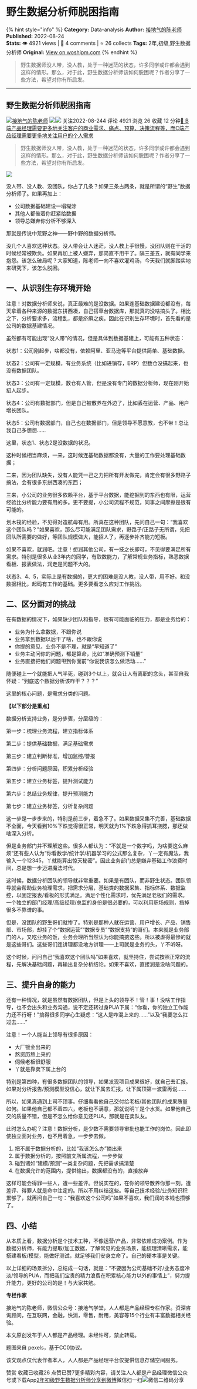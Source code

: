 # 野生数据分析师脱困指南
{% hint style="info" %}
**Category:** Data-analysis
**Author:** [接地气的陈老师](https://www.woshipm.com/u/773891)
**Published:** 2022-08-24  
**Stats:** 👁️ 4921 views | 💬 4 comments | ⭐ 26 collects
**Tags:** 2年,初级,野生数据分析师
**Original:** [View on woshipm.com](https://www.woshipm.com/data-analysis/5575206.html)
{% endhint %}
> 野生数据师没人带，没人教，处于一种迷茫的状态，许多同学或许都会遇到这样的情形。那么，对于此，野生数据分析师该如何脱困呢？作者分享了一些方法，希望对你有所启发。

---

## 野生数据分析师脱困指南

[![](https://image.woshipm.com/wp-files/2019/08/0GkAbc8ZooEsibtWEUNO.png!/both/72x72)](https://www.woshipm.com/u/773891)[接地气的陈老师](https://www.woshipm.com/u/773891) ![](https://static.woshipm.com/tag/1121_1@2x.png)![](https://static.woshipm.com/tag/2103_1@2x.png) 关注2022-08-244 评论 4921 浏览 26 收藏 12 分钟[🔗 B端产品经理需要更多地关注客户的商业需求、痛点、预算、决策流程等，而C端产品经理需要更多地关注用户的个人需求](https://ke.qidianla.com/courses/bcpm)

> 野生数据师没人带，没人教，处于一种迷茫的状态，许多同学或许都会遇到这样的情形。那么，对于此，野生数据分析师该如何脱困呢？作者分享了一些方法，希望对你有所启发。

![](https://image.woshipm.com/wp-files/2022/08/i7tiAQHgYQKVUbwdVckS.jpg)

没人带、没人教、没团队，你占了几条？如果三条占两条，就是所谓的“野生”数据分析师了。如果再加上：

*   公司数据基础建设一塌糊涂
*   其他人都催着你赶紧给数据
*   领导总嫌弃你分析不够深入

那就是传说中荒野之神——野中野的数据分析师。

没几个人喜欢这种状态。没人带会让人迷茫，没人教上手很慢，没团队则在干活的时候经常被欺负。如果再加上被人嫌弃，那简直不用干了。隔三差五，就有同学来抱怨。该怎么破局呢？大家知道，陈老师一向不喜欢灌鸡汤，今天我们就脚踏实地来研究下，该怎么脱困。

## 一、从识别生存环境开始

注意！对数据分析师来说，真正最难的是没数据。如果连基础数据建设都没有，每天拿着各种来源的数据东拼西凑，自己搭草台数据库，那就真的没啥搞头了。相比之下，分析要求多，流程乱，都是疥癣之疾。因此在识别生存环境时，首先看的是公司的数据基建情况。

虽然都有可能出现“没人带”的情况，但是具体到数据基建上，可能有五种状态：

状态1：公司刚起步，啥都没有，依赖阿里、亚马逊等平台提供简单、基础数据。

状态2：公司有一定规模，有业务系统（比如进销存，ERP）但数仓没搞起来，也没有数据团队。

状态3：公司有一定规模，数仓有人管，但是没有专门的数据分析师，现在刚开始招人起步。

状态4：公司有数据部门，但是自己被散养在外边了，比如丢在运营、产品、用户增长团队。

状态5：公司有数据部门，自己也在数据部门，但是领导不愿意教，也不带！总让我自己多想想……

这里，状态1、状态2是没数据的状况。

这种时候相当麻烦，一来，这时候连基础数据都没有，大量的工作要处理基础数据；

二来，因为团队缺失，没有人能凭一己之力把所有开发做完，肯定会有很多野路子搞法，会有很多东拼西凑的东西；

三来，小公司的业务很多依赖平台，基于平台数据，能挖掘到的东西也有限，运营经验比分析能力要有用的多。更不要提，小公司流程不规范，同事之间摩擦是很有可能的。

划木筏的经验，不见得对造航母有用。所真在这种团队，先问自己一句：“我喜欢这个团队吗？”如果喜欢，那么尽可能满足团队需求，野路子/正路子无所谓，先把团队所需要的做好，等团队规模做大，能招人了，再逐步补齐能力短板。

如果不喜欢，就润吧。注意！想润其他公司，有一技之长即可，不见得要满足所有需求。特别是很多从业3年内的同学，有取数能力，了解常规业务指标，熟悉数据看板、报表做法，润走是问题不大的。

状态3、4、5，实际上是有数据的，更大的困难是没人教，没人带，用不好。和没数据相比，起码有工作的基础。更多要看怎么应对工作挑战。

## 二、区分面对的挑战

在有数据的情况下，如果缺少团队和指导，很有可能面临的压力，都是业务给的：

*   业务为什么拿数据，不跟你说
*   业务拿到数据以后干了啥，也不跟你说
*   你提的意见，业务不是不理，就是“早知道了”
*   业务主动问你的问题，都是算命，比如“准确预测下销量”
*   业务直接把他们问题甩到你面前“你说我该怎么做活动……”

随便碰上一个就能把人气半死，碰到3个以上，就会让人有离职的念头，甚至自我怀疑：“到底这个数据分析该咋干？？？”

这里的核心问题，是需求分类的问题。

**【以下部分是重点】**

数据分析支持业务，是分步骤，分层级的：

第一步：梳理业务流程，建立指标体系

第二步：提供基础数据，满足基础需求

第三步：建立判断标准，增加监控/警报

第四步：分析问题原因，积累分析经验

第五步：建立业务标签，提升测试能力

第六步：总结业务规律，提升预测能力

第七步：建立业务标签，分析复杂问题

这一步是一步步来的，特别是前三步，着急不了。如果数据采集不完善，基础数据不全面，今天看到10%下跌觉得很正常，明天就为1%下跌急得抓耳挠腮，那还做啥深入分析。

但是业务部门并不理解这些。很多人都认为：“不就是一个数字吗，为啥要这么麻烦”还有些人认为“你看数学/统计学/机器学习的公式那么复杂，丫一定有魔法，我输入一个12345，丫就能算出惊天秘密”。因此业务部门总是嫌弃基础工作浪费时间，总是想一步迈进魔法时代。

这时候，数据分析团队的领导就非常重要。如果是有团队，而非野生状态。团队领导就会帮助业务梳理需求，把需求分层，基础类的数据采集、指标体系、数据监控，以固定报表/看板的形式满足。满足个性化需求时，优先满足老板们的需求。一个独立的部门经理/高级经理/总监的身份是很必要的，可以利用职场规则，挡掉很多不靠谱的事。

但是，没团队的野生哥们就惨了。特别是那种人就在运营、用户增长、产品、销售部、市场部，却挂了个“数据运营”“数据专员”“数据支持”的哥们。本来就是业务部门的人，又吃业务的饭，业务会理所当然认为你能搞掂这些。所以被虐得最惨的就是这些哥们。这些哥们连讲理都没地方讲理——上司就是业务的头，丫不听呀。

这个时候，问问自己“我喜欢这个团队吗”如果喜欢，就坚持住，尝试按照正常的流程，先解决基础问题，再输出复杂分析结论。如果不喜欢，直接润是没啥问题的。

## 三、提升自身的能力

还有一种情况，就是虽然有数据团队，但是上头的领导不！管！事！没啥工作指导，也不会出头和业务沟通，说不定还转过身PUA下属：“你看，你的独立工作能力还不行呀！”搞得很多同学心生疑虑：“这人是咋混上来的……”以及“我要怎么扛过去……”

注意！一个人能当上领导有很多原因：

*   大厂镀金出来的
*   熬资历熬上来的
*   伺候老板很舒服
*   丫就是靠卖下属上台的

特别是第四种，有很多数据团队的领导，如果发现项目成果很好，就自己去汇报。如果对分析报告/预测模型没信心，就让下属去汇报，让下属顶第一波雷再说……

所以，如果真遇到上司不顶事。仔细看看他自己交付给老板/其他团队的成果质量如何。如果他自己都不着四六，老板也不满意，那就说明丫是个水货。如果他自己交的质量不错，但是不怎么给你意见还PUA，那就是在卖队友。

此时怎么办呢？注意！数据分析，是少数不需要领导审批也能工作的岗位。因此即使独立面对业务，也不用着急，一步步去做。

1.  把不属于数据分析的，比如“我该怎么办”摘出来
2.  属于数据分析的，按照前文所属流程，一步步做
3.  碰到诸如“建模/预测”一类复杂问题，先把需求搞清楚
4.  在数据允许的范围内，提供输出，数据都没有的，直接放弃

这样可能会得罪一些人，遭一些差评。但说实在的，在你的领导散养你那一刻，遭差评、得罪人就是命中注定的。所以不用纠结这些。等自己技术经验/业务知识积累够了，就再问自己一句：“我喜欢这个公司吗”如果不喜欢，我们润的本钱也攒够了。

## 四、小结

从本质上看，数据分析是个技术工种，不像运营/产品，非常依赖成功案例。作为数据分析师，有能力提取/加工数据，了解常见的业务场景，能梳理清晰需求，能搭建看板/模型，能做好测试，就足够我们安身立命了。自己的硬本事是关键。

以上详细的场景拆分，总结成一句话，就是：“不要因为公司基础不好/业务态度冷淡/领导的PUA，而把我们宝贵的精力浪费在积累核心能力以外的事情上”，努力提升能力，更好的公司的是！与大家共勉。

**专栏作家**

接地气的陈老师，微信公众号：接地气学堂，人人都是产品经理专栏作家。资深咨询顾问，在互联网，金融，快消，零售，耐用，美容等15个行业有丰富数据相关经验。

本文原创发布于人人都是产品经理。未经许可，禁止转载。

题图来自 pexels，基于CC0协议。

该文观点仅代表作者本人，人人都是产品经理平台仅提供信息存储空间服务。

赞赏 收藏已收藏26 点赞已赞7更多精彩内容，请关注人人都是产品经理微信公众号或下载App[2年](https://www.woshipm.com/tag/2%e5%b9%b4)[初级](https://www.woshipm.com/tag/%e5%88%9d%e7%ba%a7)[野生数据分析师](https://www.woshipm.com/tag/%e9%87%8e%e7%94%9f%e6%95%b0%e6%8d%ae%e5%88%86%e6%9e%90%e5%b8%88)[分享到微博](https://service.weibo.com/share/share.php?appkey=2775287854&title=野生数据分析师脱困指南&url=https://www.woshipm.com/data-analysis/5575206.html&pic=https://image.woshipm.com/wp-files/2022/08/i7tiAQHgYQKVUbwdVckS.jpg)微信扫一扫![微信二维码](https://api.pwmqr.com/qrcode/create/?url=https://www.woshipm.com/data-analysis/5575206.html)分享